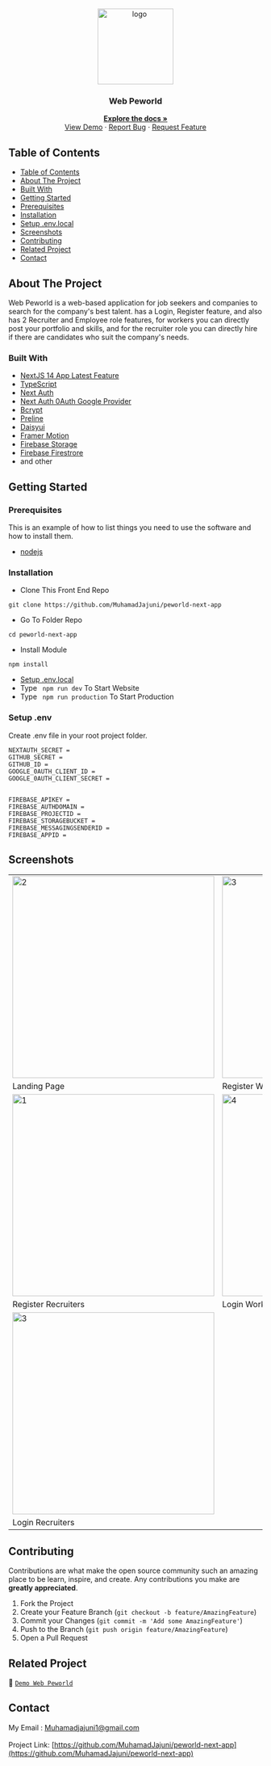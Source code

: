 <br />
<p align="center">
<div align="center">
  <img height="150" <img src="https://firebasestorage.googleapis.com/v0/b/nextjs-14-app-peworld.appspot.com/o/logoPeworld.png?alt=media&token=7a7d55f4-4238-4261-97d1-0af2bdbe8d45" alt="logo" border="0"/>
</div>
  <h3 align="center">Web Peworld</h3>
  <p align="center">
    <a href="https://github.com/MuhamadJajuni/peworld-next-app"><strong>Explore the docs »</strong></a>
    <br />
    <a href="https://web.app/">View Demo</a>
    ·
    <a href="Muhamadjajuni1@gmail.com">Report Bug</a>
    ·
    <a href="Muhamadjajuni1@gmail.com">Request Feature</a>
  </p>
</p>

<!-- TABLE OF CONTENTS -->

## Table of Contents

- [Table of Contents](#table-of-contents)
- [About The Project](#about-the-project)
- [Built With](#built-with)
- [Getting Started](#getting-started)
- [Prerequisites](#prerequisites)
- [Installation](#installation)
- [Setup .env.local](#setup-env)
- [Screenshots](#screenshots)
- [Contributing](#contributing)
- [Related Project](#related-project)
- [Contact](#contact)

<!-- ABOUT THE PROJECT -->

## About The Project

Web Peworld is a web-based application for job seekers and companies to search for the company's best talent. has a Login, Register feature, and also has 2 Recruiter and Employee role features, for workers you can directly post your portfolio and skills, and for the recruiter role you can directly hire if there are candidates who suit the company's needs.

### Built With

- [NextJS 14 App Latest Feature](https://nextjs.org/)
- [TypeScript](https://www.typescriptlang.org/)
- [Next Auth](https://next-auth.js.org/)
- [Next Auth 0Auth Google Provider](https://next-auth.js.org/providers/google)
- [Bcrypt](https://www.npmjs.com/package/bcrypt)
- [Preline](https://preline.co/)
- [Daisyui](https://daisyui.com/)
- [Framer Motion](https://www.framer.com/motion/)
- [Firebase Storage](https://console.firebase.google.com/?hl=id)
- [Firebase Firestrore](https://console.firebase.google.com/?hl=id)
- and other

<!-- GETTING STARTED -->

## Getting Started

### Prerequisites

This is an example of how to list things you need to use the software and how to install them.

- [nodejs](https://nodejs.org/en/download/)

### Installation

- Clone This Front End Repo

```
git clone https://github.com/MuhamadJajuni/peworld-next-app
```

- Go To Folder Repo

```
cd peworld-next-app
```

- Install Module

```
npm install
```

- <a href="#setup-env">Setup .env.local</a>
- Type ` npm run dev` To Start Website
- Type ` npm run production` To Start Production

### Setup .env

Create .env file in your root project folder.

```
NEXTAUTH_SECRET = 
GITHUB_SECRET = 
GITHUB_ID = 
GOOGLE_0AUTH_CLIENT_ID = 
GOOGLE_0AUTH_CLIENT_SECRET = 


FIREBASE_APIKEY = 
FIREBASE_AUTHDOMAIN = 
FIREBASE_PROJECTID = 
FIREBASE_STORAGEBUCKET = 
FIREBASE_MESSAGINGSENDERID = 
FIREBASE_APPID = 
```

<!-- ROADMAP -->

## Screenshots

<table>
 <tr>
    <td> <img width="400px" src="https://firebasestorage.googleapis.com/v0/b/nextjs-14-app-peworld.appspot.com/o/peworld-landing-page.png?alt=media&token=83931b21-a188-453e-b3a2-4643497c9a6d"  border="0"  alt="2" /></td>
    <td><img width="400px"  src="https://firebasestorage.googleapis.com/v0/b/nextjs-14-app-peworld.appspot.com/o/register-workers.png?alt=media&token=668c134c-7570-44d4-a675-6ba08593f4f4" border="0" alt="3" /> </td>
  </tr>
   <tr>
     <td>Landing Page</td>
     <td>Register Workers</td>
  </tr>

  <tr>
   <td><img width="400px" src="https://firebasestorage.googleapis.com/v0/b/nextjs-14-app-peworld.appspot.com/o/register-recruiters.png?alt=media&token=177c47c1-8322-46c4-8cc5-90fc3ba5ff64" border="0" alt="1" /></td>
     <td><img width="400px"  src="https://firebasestorage.googleapis.com/v0/b/nextjs-14-app-peworld.appspot.com/o/login-worker.png?alt=media&token=0bd47b48-7088-44ef-8481-c89999a6080c"  border="0" alt="4" /></td>
  </tr>
   <tr>
    <td>Register Recruiters</td>
      <td>Login Workers</td>  
  </tr>
  <tr>
    <td><img width="400px"  src="https://firebasestorage.googleapis.com/v0/b/nextjs-14-app-peworld.appspot.com/o/login-recruiter.png?alt=media&token=2f2e5175-1598-49a9-bc1f-49bc6c209744" border="0" alt="3" /> </td>
  </tr>
   <tr>
      <td>Login Recruiters</td>   
  </tr>

  
 
</table>

<!-- CONTRIBUTING -->

## Contributing

Contributions are what make the open source community such an amazing place to be learn, inspire, and create. Any contributions you make are **greatly appreciated**.

1. Fork the Project
2. Create your Feature Branch (`git checkout -b feature/AmazingFeature`)
3. Commit your Changes (`git commit -m 'Add some AmazingFeature'`)
4. Push to the Branch (`git push origin feature/AmazingFeature`)
5. Open a Pull Request

## Related Project



:rocket: [`Demo Web Peworld`](https://.com/)





<!-- CONTACT -->

## Contact
My Email : Muhamadjajuni1@gmail.com
<br/>
<br/>
Project Link: [https://github.com/MuhamadJajuni/peworld-next-app](https://github.com/MuhamadJajuni/peworld-next-app)
